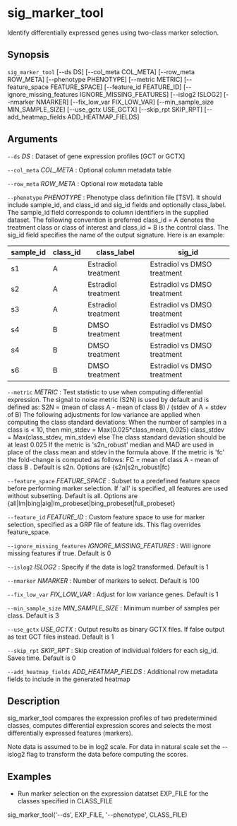 # sig_marker_tool
Identify differentially expressed genes using two-class marker selection.

## Synopsis
`sig_marker_tool` [--ds DS] [--col_meta COL_META] 
[--row_meta ROW_META] [--phenotype PHENOTYPE] [--metric METRIC] [--feature_space 
FEATURE_SPACE] [--feature_id FEATURE_ID] [--ignore_missing_features 
IGNORE_MISSING_FEATURES] [--islog2 ISLOG2] [--nmarker NMARKER] [--fix_low_var 
FIX_LOW_VAR] [--min_sample_size MIN_SAMPLE_SIZE] [--use_gctx USE_GCTX] [--skip_rpt 
SKIP_RPT] [--add_heatmap_fields ADD_HEATMAP_FIELDS]

## Arguments

`--ds` *DS*
: Dataset of gene expression profiles [GCT or GCTX]

`--col_meta` *COL_META*
: Optional column metadata table

`--row_meta` *ROW_META*
: Optional row metadata table

`--phenotype` *PHENOTYPE*
: Phenotype class definition file [TSV]. It should include sample_id, and 
class_id and sig_id fields and optionally class_label. The sample_id field 
corresponds to column identifiers in the supplied dataset. The following 
convention is preferred class_id = A denotes the treatment class or class of 
interest and class_id = B is the control class. The sig_id field specifies the 
name of the output signature. Here is an example:

|sample_id|	class_id|	class_label|	sig_id|
|---|---|---|---|
| 	s1|	A|	Estradiol treatment|	Estradiol vs DMSO treatment|
| 	s2|	A|	Estradiol treatment|	Estradiol vs DMSO treatment|
| 	s3|	A|	Estradiol treatment|	Estradiol vs DMSO treatment|
| 	s4|	B|	DMSO treatment|	Estradiol vs DMSO treatment|
| 	s4|	B|	DMSO treatment|	Estradiol vs DMSO treatment|
| 	s6|	B|	DMSO treatment|	Estradiol vs DMSO treatment|


`--metric` *METRIC*
: Test statistic to use when computing differential expression. The signal to 
noise metric (S2N) is used by default and is defined as:
S2N = (mean of class A - mean of class B) / (stdev of A + stdev of B)
The following adjustments for low variance are applied when computing the class 
standard deviations:
When the number of samples in a class is < 10, then
	min_stdev = Max(0.025*class_mean, 0.025)
	class_stdev = Max(class_stdev, min_stdev)
else
	The class standard deviation should be at least 0.025
If the metric is 's2n_robust' median and MAD are used in place of the class 
mean and stdev in the formula above. If the metric is 'fc' the fold-change is 
computed as follows:
FC = mean of class A - mean of class B . Default is s2n. Options are 
{s2n|s2n_robust|fc}

`--feature_space` *FEATURE_SPACE*
: Subset to a predefined feature space before performing marker selection. If 
'all' is specified, all features are used without subsetting. Default is all. 
Options are {all|lm|bing|aig|lm_probeset|bing_probeset|full_probeset}

`--feature_id` *FEATURE_ID*
: Custom feature space to use for marker selection, specified as a GRP file of 
feature ids. This flag overrides feature_space.

`--ignore_missing_features` *IGNORE_MISSING_FEATURES*
: Will ignore missing features if true. Default is 0

`--islog2` *ISLOG2*
: Specify if the data is log2 transformed. Default is 1

`--nmarker` *NMARKER*
: Number of markers to select. Default is 100

`--fix_low_var` *FIX_LOW_VAR*
: Adjust for low variance genes. Default is 1

`--min_sample_size` *MIN_SAMPLE_SIZE*
: Minimum number of samples per class. Default is 3

`--use_gctx` *USE_GCTX*
: Output results as binary GCTX files. If false output as text GCT files instead. 
Default is 1

`--skip_rpt` *SKIP_RPT*
: Skip creation of individual folders for each sig_id. Saves time. Default is 0

`--add_heatmap_fields` *ADD_HEATMAP_FIELDS*
: Additional row metadata fields to include in the generated heatmap

## Description
sig_marker_tool compares the expression profiles of two predetermined classes, 
computes differential expression scores and selects the most differentially 
expressed features (markers).
 
Note data is assumed to be in log2 scale. For data in natural scale set the 
--islog2 flag to transform the data before computing the scores.
 
## Examples
 
- Run marker selection on the expression datatset EXP_FILE for the classes 
specified in CLASS_FILE
 
sig_marker_tool('--ds', EXP_FILE, '--phenotype', CLASS_FILE)
 
 

